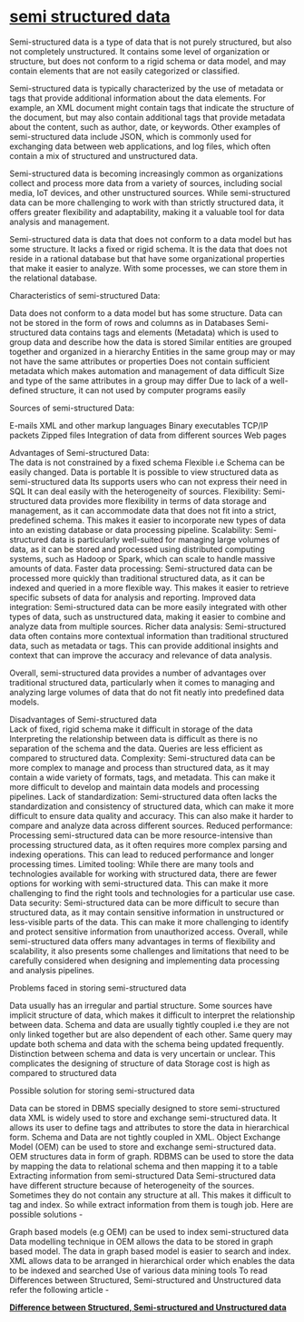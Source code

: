 # **[semi structured data](https://www.geeksforgeeks.org/what-is-semi-structured-data/)**

Semi-structured data is a type of data that is not purely structured, but also not completely unstructured. It contains some level of organization or structure, but does not conform to a rigid schema or data model, and may contain elements that are not easily categorized or classified.

Semi-structured data is typically characterized by the use of metadata or tags that provide additional information about the data elements. For example, an XML document might contain tags that indicate the structure of the document, but may also contain additional tags that provide metadata about the content, such as author, date, or keywords.
Other examples of semi-structured data include JSON, which is commonly used for exchanging data between web applications, and log files, which often contain a mix of structured and unstructured data.

Semi-structured data is becoming increasingly common as organizations collect and process more data from a variety of sources, including social media, IoT devices, and other unstructured sources. While semi-structured data can be more challenging to work with than strictly structured data, it offers greater flexibility and adaptability, making it a valuable tool for data analysis and management.

Semi-structured data is data that does not conform to a data model but has some structure. It lacks a fixed or rigid schema. It is the data that does not reside in a rational database but that have some organizational properties that make it easier to analyze. With some processes, we can store them in the relational database.

Characteristics of semi-structured Data:

Data does not conform to a data model but has some structure.
Data can not be stored in the form of rows and columns as in Databases
Semi-structured data contains tags and elements (Metadata) which is used to group data and describe how the data is stored
Similar entities are grouped together and organized in a hierarchy
Entities in the same group may or may not have the same attributes or properties
Does not contain sufficient metadata which makes automation and management of data difficult
Size and type of the same attributes in a group may differ
Due to lack of a well-defined structure, it can not used by computer programs easily

Sources of semi-structured Data:  

E-mails
XML and other markup languages
Binary executables
TCP/IP packets
Zipped files
Integration of data from different sources
Web pages

Advantages of Semi-structured Data:  
The data is not constrained by a fixed schema
Flexible i.e Schema can be easily changed.
Data is portable
It is possible to view structured data as semi-structured data
Its supports users who can not express their need in SQL
It can deal easily with the heterogeneity of sources.
Flexibility: Semi-structured data provides more flexibility in terms of data storage and management, as it can accommodate data that does not fit into a strict, predefined schema. This makes it easier to incorporate new types of data into an existing database or data processing pipeline.
Scalability: Semi-structured data is particularly well-suited for managing large volumes of data, as it can be stored and processed using distributed computing systems, such as Hadoop or Spark, which can scale to handle massive amounts of data.
Faster data processing: Semi-structured data can be processed more quickly than traditional structured data, as it can be indexed and queried in a more flexible way. This makes it easier to retrieve specific subsets of data for analysis and reporting.
Improved data integration: Semi-structured data can be more easily integrated with other types of data, such as unstructured data, making it easier to combine and analyze data from multiple sources.
Richer data analysis: Semi-structured data often contains more contextual information than traditional structured data, such as metadata or tags. This can provide additional insights and context that can improve the accuracy and relevance of data analysis.

Overall, semi-structured data provides a number of advantages over traditional structured data, particularly when it comes to managing and analyzing large volumes of data that do not fit neatly into predefined data models.

Disadvantages of Semi-structured data  
Lack of fixed, rigid schema make it difficult in storage of the data
Interpreting the relationship between data is difficult as there is no separation of the schema and the data.
Queries are less efficient as compared to structured data.
Complexity: Semi-structured data can be more complex to manage and process than structured data, as it may contain a wide variety of formats, tags, and metadata. This can make it more difficult to develop and maintain data models and processing pipelines.
Lack of standardization: Semi-structured data often lacks the standardization and consistency of structured data, which can make it more difficult to ensure data quality and accuracy. This can also make it harder to compare and analyze data across different sources.
Reduced performance: Processing semi-structured data can be more resource-intensive than processing structured data, as it often requires more complex parsing and indexing operations. This can lead to reduced performance and longer processing times.
Limited tooling: While there are many tools and technologies available for working with structured data, there are fewer options for working with semi-structured data. This can make it more challenging to find the right tools and technologies for a particular use case.
Data security: Semi-structured data can be more difficult to secure than structured data, as it may contain sensitive information in unstructured or less-visible parts of the data. This can make it more challenging to identify and protect sensitive information from unauthorized access.
Overall, while semi-structured data offers many advantages in terms of flexibility and scalability, it also presents some challenges and limitations that need to be carefully considered when designing and implementing data processing and analysis pipelines.

Problems faced in storing semi-structured data  

Data usually has an irregular and partial structure. Some sources have implicit structure of data, which makes it difficult to interpret the relationship between data.
Schema and data are usually tightly coupled i.e they are not only linked together but are also dependent of each other. Same query may update both schema and data with the schema being updated frequently.
Distinction between schema and data is very uncertain or unclear. This complicates the designing of structure of data
Storage cost is high as compared to structured data

Possible solution for storing semi-structured data  

Data can be stored in DBMS specially designed to store semi-structured data
XML is widely used to store and exchange semi-structured data. It allows its user to define tags and attributes to store the data in hierarchical form.
Schema and Data are not tightly coupled in XML.
Object Exchange Model (OEM) can be used to store and exchange semi-structured data. OEM structures data in form of graph.
RDBMS can be used to store the data by mapping the data to relational schema and then mapping it to a table
Extracting information from semi-structured Data
Semi-structured data have different structure because of heterogeneity of the sources. Sometimes they do not contain any structure at all. This makes it difficult to tag and index. So while extract information from them is tough job. Here are possible solutions -

Graph based models (e.g OEM) can be used to index semi-structured data
Data modelling technique in OEM allows the data to be stored in graph based model. The data in graph based model is easier to search and index.
XML allows data to be arranged in hierarchical order which enables the data to be indexed and searched
Use of various data mining tools
To read Differences between Structured, Semi-structured and Unstructured data refer the following article -  

**[Difference between Structured, Semi-structured and Unstructured data](https://www.geeksforgeeks.org/difference-between-structured-semi-structured-and-unstructured-data/)**
